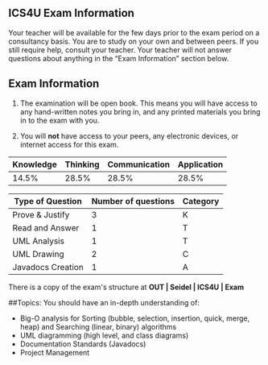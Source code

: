 ﻿ICS4U Exam Information
---
Your teacher will be available for the few days prior to the exam period on a consultancy basis. You are to study on your own and between peers. If you still require help, consult your teacher. Your teacher will not answer questions about anything in the “Exam Information” section below.

Exam Information
---

1. The examination will be open book. This means you will have access to any hand-written notes you bring in, and any printed materials you bring in to the exam with you.

2. You will **not** have access to your peers, any electronic devices, or internet access for this exam.

|Knowledge|Thinking|Communication|Application|
|---------|--------|-------------|-----------|
| 14.5%   |  28.5% |    28.5%    |   28.5%   |

| Type of Question | Number of questions | Category |
|------------------|---------------------| -------- |
| Prove & Justify  | 		3	 | 	K   |
| Read and Answer  | 		1	 | 	T   |
| UML Analysis     | 		1	 | 	T   |
| UML Drawing      | 		2	 | 	C   |
| Javadocs Creation| 		1  	 | 	A   |

There is a copy of the exam's structure at **OUT | Seidel | ICS4U | Exam**

##Topics:
You should have an in-depth understanding of:
* Big-O analysis for Sorting (bubble, selection, insertion, quick, merge, heap) and Searching (linear, binary) algorithms
* UML diagramming (high level, and class diagrams)
* Documentation Standards (Javadocs)
* Project Management
